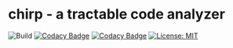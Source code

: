 # chirp - a tractable code analyzer
![Build](https://github.com/spinsie/chirp/actions/workflows/build.yml/badge.svg)
[![Codacy Badge](https://app.codacy.com/project/badge/Coverage/0f95f5fdd14c439f932c8f5d882b51c1)](https://www.codacy.com/gh/Spinsie/chirp/dashboard?utm_source=github.com&utm_medium=referral&utm_content=Spinsie/chirp&utm_campaign=Badge_Coverage)
[![Codacy Badge](https://app.codacy.com/project/badge/Grade/0f95f5fdd14c439f932c8f5d882b51c1)](https://www.codacy.com/gh/Spinsie/chirp/dashboard?utm_source=github.com&amp;utm_medium=referral&amp;utm_content=Spinsie/chirp&amp;utm_campaign=Badge_Grade)
[![License: MIT](https://img.shields.io/badge/License-MIT-yellow.svg)](https://opensource.org/licenses/MIT)